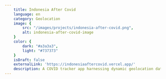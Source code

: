 ```yaml
---
    title: Indonesia After Covid
    language: en
    category: Geolocation
    image: {
        src: "/images/projects/indonesia-after-covid.png",
        alt: indonesia-after-covid-image
    }
    color: {
        dark: "#a3a3a3",
        light: "#737373"
    }
    isDraft: false
    externalLink: 'https://indonesiaaftercovid.vercel.app/'
    description: A COVID tracker app harnessing dynamic geolocation data to visually plot each case on an interactive map, enabling users to gain valuable insights.
---
```

